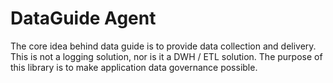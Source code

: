 # DataGuide Agent

The core idea behind data guide is to provide data collection and delivery. This is not a logging solution, nor is it a DWH / ETL solution. The purpose of this library is to make application data governance possible.
